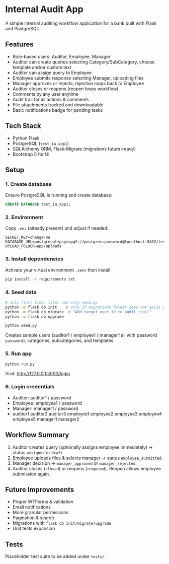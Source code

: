 # Internal Audit App

A simple internal auditing workflow application for a bank built with Flask and PostgreSQL.

## Features
- Role-based users: Auditor, Employee, Manager
- Auditor can create queries selecting Category/SubCategory, choose template and/or custom text
- Auditor can assign query to Employee
- Employee submits response selecting Manager, uploading files
- Manager approves or rejects; rejection loops back to Employee
- Auditor closes or reopens (reopen loops workflow)
- Comments by any user anytime
- Audit trail for all actions & comments
- File attachments tracked and downloadable
- Basic notifications badge for pending tasks

## Tech Stack
- Python Flask
- PostgreSQL (`test_ia_app1`)
- SQLAlchemy ORM, Flask-Migrate (migrations future-ready)
- Bootstrap 5 for UI

## Setup

### 1. Create database
Ensure PostgreSQL is running and create database:
```sql
CREATE DATABASE test_ia_app1;
```

### 2. Environment
Copy `.env` (already present) and adjust if needed:
```
SECRET_KEY=change-me
DATABASE_URL=postgresql+psycopg2://postgres:password@localhost:5432/test_ia_app1
UPLOAD_FOLDER=app/uploads
```

### 3. Install dependencies
Activate your virtual environment `.venv` then install:
```bash
pip install -r requirements.txt
```

### 4. Seed data
```bash
# only first time, later use only seed.py
python -m flask db init    # only if migrations folder does not exist yet
python -m flask db migrate -m "Add target_user_id to audit_trail"
python -m flask db upgrade
```
```bash
python seed.py
```
Creates sample users (auditor1 / employee1 / manager1 all with password `password`), categories, subcategories, and templates.

### 5. Run app
```bash
python run.py
```
Visit: http://127.0.0.1:5000/login

### 6. Login credentials
- Auditor: auditor1 / password
- Employee: employee1 / password
- Manager: manager1 / password
- auditor1
auditor2
auditor3
employee1
employee2
employee3
employee4
employee5
manager1
manager2

## Workflow Summary
1. Auditor creates query (optionally assigns employee immediately) -> status `assigned` or `draft`.
2. Employee uploads files & selects manager -> status `employee_submitted`.
3. Manager decision -> `manager_approved` or `manager_rejected`.
4. Auditor closes (`closed`) or reopens (`reopened`). Reopen allows employee submission again.

## Future Improvements
- Proper WTForms & validation
- Email notifications
- More granular permissions
- Pagination & search
- Migrations with `flask db init/migrate/upgrade`
- Unit tests expansion

## Tests
Placeholder test suite to be added under `tests/`.

